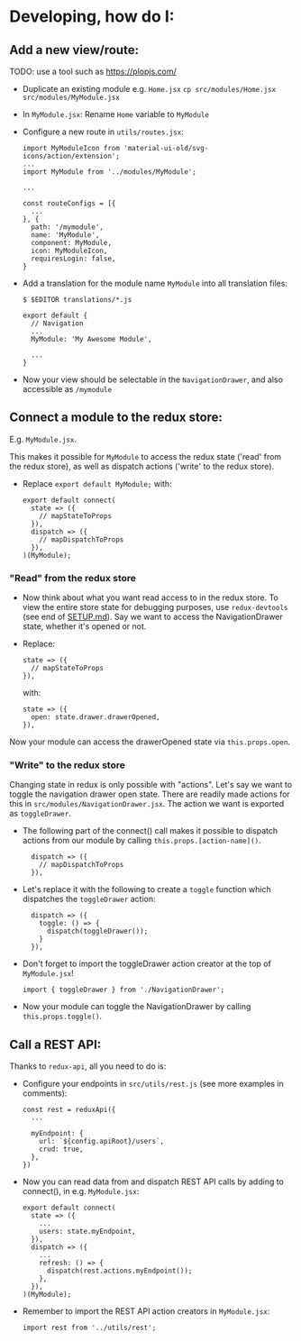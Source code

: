 # Developing, how do I:

## Add a new view/route:

TODO: use a tool such as https://plopjs.com/

* Duplicate an existing module e.g. `Home.jsx`
  `cp src/modules/Home.jsx src/modules/MyModule.jsx`

* In `MyModule.jsx`: Rename `Home` variable to `MyModule`

* Configure a new route in `utils/routes.jsx`:

  ```
  import MyModuleIcon from 'material-ui-old/svg-icons/action/extension';
  ...
  import MyModule from '../modules/MyModule';

  ...

  const routeConfigs = [{
    ...
  }, {
    path: '/mymodule',
    name: 'MyModule',
    component: MyModule,
    icon: MyModuleIcon,
    requiresLogin: false,
  }
  ```

* Add a translation for the module name `MyModule` into all translation files:

  ```
  $ $EDITOR translations/*.js
  ```

  ```
  export default {
    // Navigation
    ...
    MyModule: 'My Awesome Module',

    ...
  }
  ```

* Now your view should be selectable in the `NavigationDrawer`, and also
  accessible as `/mymodule`

## Connect a module to the redux store:

E.g. `MyModule.jsx`.

This makes it possible for `MyModule` to access the redux state ('read' from
the redux store), as well as dispatch actions ('write' to the redux store).

* Replace `export default MyModule;` with:

  ```
  export default connect(
    state => ({
      // mapStateToProps
    }),
    dispatch => ({
      // mapDispatchToProps
    }),
  )(MyModule);
  ```

### "Read" from the redux store

* Now think about what you want read access to in the redux store. To view the
  entire store state for debugging purposes, use `redux-devtools` (see end of
  [SETUP.md](/docs/SETUP.md)). Say we want to access the NavigationDrawer state,
  whether it's opened or not.

* Replace:

  ```
  state => ({
    // mapStateToProps
  }),
  ```

  with:

  ```
  state => ({
    open: state.drawer.drawerOpened,
  }),
  ```

Now your module can access the drawerOpened state via `this.props.open`.

### "Write" to the redux store

Changing state in redux is only possible with "actions". Let's say we want to
toggle the navigation drawer open state. There are readily made actions for
this in `src/modules/NavigationDrawer.jsx`. The action we want is exported as
`toggleDrawer`.

* The following part of the connect() call makes it possible to dispatch actions
  from our module by calling `this.props.[action-name]()`.

  ```
    dispatch => ({
      // mapDispatchToProps
    }),
  ```

* Let's replace it with the following to create a `toggle` function which
  dispatches the `toggleDrawer` action:

  ```
    dispatch => ({
      toggle: () => {
        dispatch(toggleDrawer());
      }
    }),
  ```

* Don't forget to import the toggleDrawer action creator at the top of `MyModule.jsx`!
  ```
  import { toggleDrawer } from './NavigationDrawer';
  ```

* Now your module can toggle the NavigationDrawer by calling `this.props.toggle()`.

## Call a REST API:

Thanks to `redux-api`, all you need to do is:

* Configure your endpoints in `src/utils/rest.js` (see more examples in comments):
  ```
  const rest = reduxApi({
    ...

    myEndpoint: {
      url: `${config.apiRoot}/users`,
      crud: true,
    },
  })
  ```

* Now you can read data from and dispatch REST API calls by adding to
  connect(), in e.g. `MyModule.jsx`:

  ```
  export default connect(
    state => ({
      ...
      users: state.myEndpoint,
    }),
    dispatch => ({
      ...
      refresh: () => {
        dispatch(rest.actions.myEndpoint());
      },
    }),
  )(MyModule);
  ```

* Remember to import the REST API action creators in `MyModule.jsx`:

  ```
  import rest from '../utils/rest';
  ```
